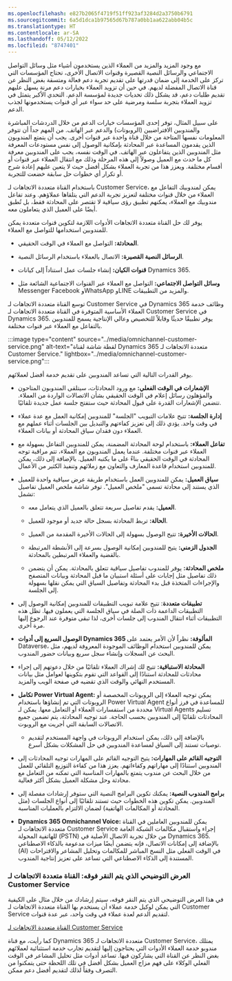 ```yaml
---
ms.openlocfilehash: e827b2065f4719f51ff923af3284d2a3750b6791
ms.sourcegitcommit: 6a5d1dca1b97565d67b787a0bb1aa622abb04b5c
ms.translationtype: HT
ms.contentlocale: ar-SA
ms.lasthandoff: 05/12/2022
ms.locfileid: "8747401"
---
```

مع وجود المزيد والمزيد من العملاء الذين يستخدمون أشياء مثل وسائل التواصل الاجتماعي والرسائل النصية القصيرة وقنوات الاتصال الأخرى، تحتاج المؤسسات التي تركز على الخدمة إلى ضمان قدرتها على تقديم تجربة دعم فعالة ومتسقة بغض النظر عن قناة الاتصال المفضلة لديهم. في حين أن تزويد العملاء بخيارات دعم مرنة يسهل عليهم تقديم طلبات دعم، قد يشكل ذلك تحديات جديدة لمؤسسة الدعم. التحدي الأكبر يتمثل في تزويد العملاء بتجربة سلسة ومرضية على حد سواء عبر أي قنوات يستخدمونها لجذب الدعم. 

على سبيل المثال، توفر إحدى المؤسسات خيارات الدعم من خلال الدردشات المباشرة والمندوبين الافتراضيين (الروبوتات) والدعم عبر الهاتف. من المهم جداً أن تتوفر المعلومات نفسها المتاحة من خلال قناة واحدة عبر قنوات أخرى. يجب أن يتمتع المندوبون الذين يقدمون المساعدة عبر المحادثة بإمكانية الوصول إلى نفس مستودعات المعرفة مثل المندوبين الذين يتفاعلون عبر الهاتف. في الوقت نفسه، يجب على المندوبين معرفة كل ما حدث مع العميل وصولاً إلى هذه المرحلة وذلك مع انتقال العملاء عبر قنوات أو أقسام مختلفة. ويعزز هذا من تجربة العملاء بشكل أفضل حيث لا يتعين عليهم إعادة شرح أو تكرار أي خطوات حل سابقة خضعت للتجربة. 

باستخدام القناة متعددة الاتجاهات لـ Customer Service، يمكن لمندوبيك التفاعل مع العملاء من خلال قنوات مختلفة لتعزيز تجربة الدعم التي يتلقاها عملاؤهم. وعند تفاعل مندوبيك مع العملاء، يمكنهم تطبيق رؤى سياقية لا تقتصر على المحادثة فقط، بل تُطبق أيضًا على العميل الذي يتعاملون معه. 

يوفر لك حل القناة متعددة الاتجاهات الأدوات اللازمة لتكوين قنوات متعددة يمكن للمندوبين استخدامها للتواصل مع العملاء. 

- **المحادثة:** التواصل مع العملاء في الوقت الحقيقي. 

- **الرسائل النصية القصيرة:** الاتصال بالعملاء باستخدام الرسائل النصية. 

- **قنوات الكيان:** إنشاء جلسات عمل استناداً إلى كيانات Dynamics 365. 

- **وسائل التواصل الاجتماعي:** التواصل مع العملاء عبر القنوات الاجتماعية الشائعة مثل Messenger Facebook وWhatsApp وLINE والمزيد من التطبيقات. 

توسع القناة متعددة الاتجاهات لـ Customer Service في Dynamics 365 وظائف خدمة العملاء الأساسية المتوفرة في القناة متعددة الاتجاهات لـ Customer Service في Dynamics 365. يوفر تطبيقًا حديثًا وقابلاً للتخصيص وعالي الإنتاجية يسمح للمندوبين بالتفاعل مع العملاء عبر قنوات مختلفة. 

:::image type="content" source="../media/omnichannel-customer-service.png" alt-text="لقطة شاشة لقناة Dynamics 365 متعددة الاتجاهات لـ Customer Service." lightbox="../media/omnichannel-customer-service.png":::

يوفر القدرات التالية التي تساعد المندوبين على تقديم خدمة أفضل لعملائهم. 

- **الإشعارات في الوقت الفعلي:** مع ورود المحادثات، سيتلقى المندوبون المتاحون والمؤهلون رسائل إعلام في الوقت الحقيقي بشأن الاتصالات الواردة من العملاء. تتضمن الإشعارات القدرة على قبول المحادثة حيث ستفتح جلسة عمل جديدة تلقائيًا. 

- **إدارة الجلسة:** تتيح علامات التبويب "الجلسة" للمندوبين إمكانية العمل مع عدة عملاء في وقت واحد. يؤدي ذلك إلى تعزيز كفاءتهم والتبديل بين الجلسات أثناء عملهم مع العملاء دون فقدان سياق المحادثة أو بيانات العملاء. 

- **تفاعل العملاء:** باستخدام لوحة المحادثة المضمنة، يمكن للمندوبين التفاعل بسهولة مع العملاء عبر قنوات مختلفة. عندما يعمل المندوبون مع العملاء، تتم مراقبة توجه المحادثة في الوقت الحقيقي بناءً على ما يكتبه العميل. بالإضافة إلى ذلك، يمكن للمندوبين استخدام قاعدة المعارف والتعاون مع زملائهم وتنفيذ الكثير من الأعمال. 

- **سياق العميل:** يمكن للمندوبين العمل باستخدام طريقة عرض سياقية واحدة للعميل الذي يستند إلى محادثة تسمى "ملخص العميل". توفر شاشة ملخص العميل تفاصيل تشمل:

    - **العميل:** يقدم تفاصيل سريعة تتعلق بالعميل الذي يتعامل معه. 

    - **الحالة:** تربط المحادثة بسجل حالة جديد أو موجود للعميل. 

    - **الحالات الأخيرة:** تتيح الوصول بسهولة إلى الحالات الأخيرة المقدمة من العميل. 

    - **الجدول الزمني:** يتيح للمندوبين إمكانية الوصول بسرعة إلى الأنشطة المرتبطة بالقضية والعملاء المرتبطين بالمحادثة. 

    - **ملخص المحادثة:** يوفر للمندوب تفاصيل سياقية تتعلق بالمحادثة. يمكن أن يتضمن ذلك تفاصيل مثل إجابات على أسئلة استبيان ما قبل المحادثة وبيانات المتصفح والإجراءات المتخذة قبل بدء المحادثة وتفاصيل السياق التي يمكن نقلها بسهولة إلى الجلسة. 

- **تطبيقات متعددة**: تتيح علامة تبويب التطبيقات للمندوبين إمكانية الوصول إلى التطبيقات الداعمة ذات الصلة في سياق الجلسة التي يعملون فيها. تظل هذه التطبيقات أثناء انتقال المندوب إلى جلسات أخرى، لذا تبقى متوفرة عند الرجوع إليها مرة أخرى. 

- **الوصول السريع إلى أدوات Dynamics 365 المألوفة:** نظراً لأن الأمر يعتمد على Dataverse، يمكن للمندوبين استخدام الوظائف الموجودة المعروفة لديهم، مثل البحث عن السجلات وإنشاء سجل سريع وبيانات حضور المندوب. 

- **المحادثة الاستباقية:** تتيح لك إشراك العملاء تلقائيًا من خلال دعوتهم إلى إجراء محادثات للمحادثة استنادًا إلى القواعد التي تقوم بتكوينها لعوامل مثل بيانات المستخدم النهائي والوقت الذي تقضيه في صفحة الويب والمزيد.

- **تكامل Power Virtual Agent:** يمكن توجيه العملاء إلى الروبوتات المخصصة أو الروبوتات التي تم إنشاؤها باستخدام Power Virtual Agent للمساعدة في فرز أنواع محددة من استفسارات العملاء أو التعامل معها. يمكن لـ Virtual Agents تسليم المحادثات تلقائيًا إلى المندوبين بحسب الحاجة. عند توجيه المحادثة، يتم تضمين جميع الاتصالات السابقة التي أجريت مع الروبوت. 

    - بالإضافة إلى ذلك، يمكن استخدام الروبوتات في واجهة المستخدم لتقديم توصيات تستند إلى السياق لمساعدة المندوبين في حل المشكلات بشكل أسرع. 

- **التوجيه القائم على المهارات:** يتيح التوجيه القائم على المهارات توجيه المحادثات إلى المندوبين استنادًا إلى مهاراتهم وكفاءاتهم. يعزز هذا من كفاءة التوزيع التلقائي للعمل من خلال البحث عن مندوب يتمتع بالمهارات المناسبة التي تمكنه من التعامل مع محادثة وحل مشكلة العميل بشكل أكثر فعالية.

- **برامج المندوب النصية:** يمكنك تكوين البرامج النصية التي ستوفر إرشادات مفصلة إلى المندوبين. يمكن تكوين هذه الخطوات حيث تستند تلقائيًا إلى أنواع الجلسات (مثل المحادثة أو المكالمات الهاتفية) لضمان الالتزام بالعمليات المناسبة.

- **Dynamics 365 Omnichannel Voice:** يمكن للمندوبين العاملين في القناة متعددة الاتجاهات لـ Customer Service إجراء واستقبال مكالمات الشبكة العامة للهاتفية المحولة (PSTN) من خلال تجربة الاتصال الأصلية في Dynamics 365. بالإضافة إلى إمكانات الاتصال، فإنه يتضمن أيضًا ميزات مدعومة بالذكاء الاصطناعي (AI) في الوقت الفعلي مثل النسخ المباشر للمكالمات وتحليل المشاعر والاقتراحات المستندة إلى الذكاء الاصطناعي التي تساعد على تعزيز إنتاجية المندوب.

 

### <a name="click-through-demo-omnichannel-for-customer-service"></a>العرض التوضيحي الذي يتم النقر فوقه: القناة متعددة الاتجاهات لـ Customer Service

في هذا العرض التوضيحي الذي يتم النقر فوقه، سيتم إرشادك من خلال مثال على الكيفية التي يمكن لوكيل خدمة عملاء أن يستخدم بها القناة متعددة الاتجاهات لـ Customer Service لتقديم الدعم لعدة عملاء في وقت واحد، عبر عدة قنوات. 

[القناة متعددة الاتجاهات لـ Customer Service](https://edxinteractivepage.blob.core.windows.net/edxpages/mb-910/version2/LP-CS-M2-OCS/index.html)

كما رأيت، مع قناة Dynamics 365 متعددة الاتجاهات لـ Customer Service، يمتلك مندوبو خدمة العملاء الأدوات التي يحتاجون إليها لتقديم تجارب خدمة استثنائية لعملائهم بغض النظر عن القناة التي يشاركون فيها. تساعد أدوات مثل تحليل المشاعر في الوقت الفعلي الوكلاء على فهم مزاج العميل بشكل أفضل في تلك اللحظة حتى يتمكنوا من التصرف وفقاً لذلك لتقديم أفضل دعم ممكن. 

 
